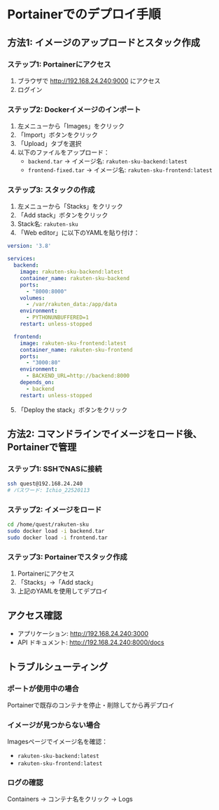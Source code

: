 # Portainerでのデプロイ手順

## 方法1: イメージのアップロードとスタック作成

### ステップ1: Portainerにアクセス
1. ブラウザで http://192.168.24.240:9000 にアクセス
2. ログイン

### ステップ2: Dockerイメージのインポート
1. 左メニューから「Images」をクリック
2. 「Import」ボタンをクリック
3. 「Upload」タブを選択
4. 以下のファイルをアップロード：
   - `backend.tar` → イメージ名: `rakuten-sku-backend:latest`
   - `frontend-fixed.tar` → イメージ名: `rakuten-sku-frontend:latest`

### ステップ3: スタックの作成
1. 左メニューから「Stacks」をクリック
2. 「Add stack」ボタンをクリック
3. Stack名: `rakuten-sku`
4. 「Web editor」に以下のYAMLを貼り付け：

```yaml
version: '3.8'

services:
  backend:
    image: rakuten-sku-backend:latest
    container_name: rakuten-sku-backend
    ports:
      - "8000:8000"
    volumes:
      - /var/rakuten_data:/app/data
    environment:
      - PYTHONUNBUFFERED=1
    restart: unless-stopped

  frontend:
    image: rakuten-sku-frontend:latest
    container_name: rakuten-sku-frontend
    ports:
      - "3000:80"
    environment:
      - BACKEND_URL=http://backend:8000
    depends_on:
      - backend
    restart: unless-stopped
```

5. 「Deploy the stack」ボタンをクリック

## 方法2: コマンドラインでイメージをロード後、Portainerで管理

### ステップ1: SSHでNASに接続
```bash
ssh quest@192.168.24.240
# パスワード: Ichio_22520113
```

### ステップ2: イメージをロード
```bash
cd /home/quest/rakuten-sku
sudo docker load -i backend.tar
sudo docker load -i frontend.tar
```

### ステップ3: Portainerでスタック作成
1. Portainerにアクセス
2. 「Stacks」→「Add stack」
3. 上記のYAMLを使用してデプロイ

## アクセス確認
- アプリケーション: http://192.168.24.240:3000
- API ドキュメント: http://192.168.24.240:8000/docs

## トラブルシューティング

### ポートが使用中の場合
Portainerで既存のコンテナを停止・削除してから再デプロイ

### イメージが見つからない場合
Imagesページでイメージ名を確認：
- `rakuten-sku-backend:latest`
- `rakuten-sku-frontend:latest`

### ログの確認
Containers → コンテナ名をクリック → Logs